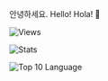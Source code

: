 안녕하세요. Hello! Hola! 👋

![Views](https://komarev.com/ghpvc/?username=bbonkr&color=orange)

![Stats](https://github-readme-stats.vercel.app/api?username=bbonkr&show_icons=true&theme=radical)

![Top 10 Language](https://github-readme-stats.vercel.app/api/top-langs/?username=bbonkr&langs_count=10)
